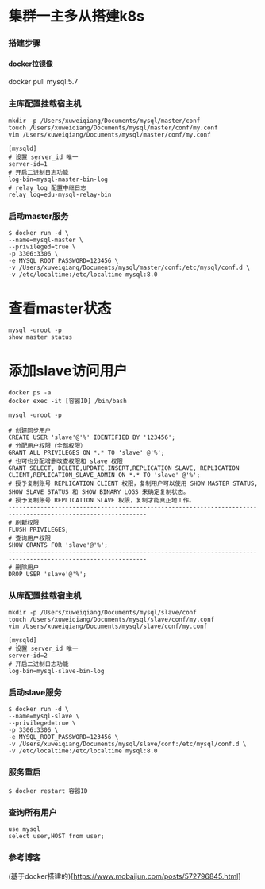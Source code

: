 # 集群一主多从搭建k8s

### 搭建步骤
#### docker拉镜像
docker pull mysql:5.7

### 主库配置挂载宿主机
```
mkdir -p /Users/xuweiqiang/Documents/mysql/master/conf
touch /Users/xuweiqiang/Documents/mysql/master/conf/my.conf
vim /Users/xuweiqiang/Documents/mysql/master/conf/my.conf
```
```
[mysqld]
# 设置 server_id 唯一
server-id=1
# 开启二进制日志功能 
log-bin=mysql-master-bin-log
# relay_log 配置中继日志
relay_log=edu-mysql-relay-bin
```

### 启动master服务
```
$ docker run -d \
--name=mysql-master \
--privileged=true \
-p 3306:3306 \
-e MYSQL_ROOT_PASSWORD=123456 \
-v /Users/xuweiqiang/Documents/mysql/master/conf:/etc/mysql/conf.d \
-v /etc/localtime:/etc/localtime mysql:8.0
```

# 查看master状态
```
mysql -uroot -p
show master status
```
# 添加slave访问用户
```
docker ps -a
docker exec -it [容器ID] /bin/bash
```
```
mysql -uroot -p
```
```
# 创建同步用户
CREATE USER 'slave'@'%' IDENTIFIED BY '123456';
# 分配用户权限（全部权限）
GRANT ALL PRIVILEGES ON *.* TO 'slave' @'%';
# 也可也分配增删改查权限和 slave 权限
GRANT SELECT, DELETE,UPDATE,INSERT,REPLICATION SLAVE, REPLICATION CLIENT,REPLICATION_SLAVE_ADMIN ON *.* TO 'slave' @'%';
# 授予复制账号 REPLICATION CLIENT 权限，复制用户可以使用 SHOW MASTER STATUS, SHOW SLAVE STATUS 和 SHOW BINARY LOGS 来确定复制状态。
# 授予复制账号 REPLICATION SLAVE 权限，复制才能真正地工作。
-------------------------------------------------------------------------------------------------------------
# 刷新权限
FLUSH PRIVILEGES;
# 查询用户权限
SHOW GRANTS FOR 'slave'@'%';
-------------------------------------------------------------------------------------------------------------
# 删除用户
DROP USER 'slave'@'%';
```



### 从库配置挂载宿主机
```
mkdir -p /Users/xuweiqiang/Documents/mysql/slave/conf
touch /Users/xuweiqiang/Documents/mysql/slave/conf/my.conf
vim /Users/xuweiqiang/Documents/mysql/slave/conf/my.conf
```
```
[mysqld]
# 设置 server_id 唯一
server-id=2
# 开启二进制日志功能 
log-bin=mysql-slave-bin-log
```

### 启动slave服务
```
$ docker run -d \
--name=mysql-slave \
--privileged=true \
-p 3306:3306 \
-e MYSQL_ROOT_PASSWORD=123456 \
-v /Users/xuweiqiang/Documents/mysql/slave/conf:/etc/mysql/conf.d \
-v /etc/localtime:/etc/localtime mysql:8.0
```

### 服务重启
```
$ docker restart 容器ID
```

### 查询所有用户
```
use mysql
select user,HOST from user;
```

### 参考博客

(基于docker搭建的)[https://www.mobaijun.com/posts/572796845.html]
